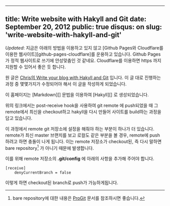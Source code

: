 ----
title: Write website with Hakyll and Git
date: September 20, 2012
public: true
disqus: on
slug: 'write-website-with-hakyll-and-git'
----

*Updated*: 지금은 아래의 방법을 이용하고 있지 않고 [Github Pages와 Cloudflare를
이용한 웹사이트][github-pages-cloudflare]를 운용하고 있습니다. Github Pages가
정적 웹사이트로 쓰기에 안성맞춤인 것 같네요. Cloudflare를 이용하면 https 까지
지원할 수 있어서 좋은 듯 합니다.

원 글은 [Chris의 Write your blog with Hakyll and
Git](http://chrisdone.com/posts/2010-04-04-hakyll-and-git-for-you-blog.html)
입니다.  이 글 대로 진행하는 과정 중 몇몇가지가 수정되어야 해서 이 글을
작성하게 되었습니다.

이 홈페이지는 [Markdown][] 문법을 이용하여 [Hakyll][] 로 생성되었습니다.

위의 링크에서는 post-receive hook을 사용하여 git remote 에 push되었을 때 그
remote에서 최신을 checkout하고 hakyll을 다시 만들어 사이트를 build하는 과정을
담고 있습니다.

이 과정에서 remote git 저장소에 설정을 해줘야 하는 부분이 하나가 더 있습니다.
remote가 최신 master 브랜치를 보고 로컬도 같은 부분을 볼 경우, remote에 push
하려고 하면 충돌이 나게 됩니다. 이는 remote 저장소가 checkout된, 즉 다시
말하면 bare repository[^1] 가 아니기 때문에 발생합니다.

[^1]: bare repository에 대한 내용은 [ProGit](http://git-scm.com/book) 문서를
참조하시면 좋습니다.

이를 위해 remote 저장소의 **.git/config** 에 아래의 사항을 추가해 주어야 합니다.

    [receive]
        denyCurrentBranch = false

이렇게 하면 checkout된 branch로 push가 가능하게됩니다.
